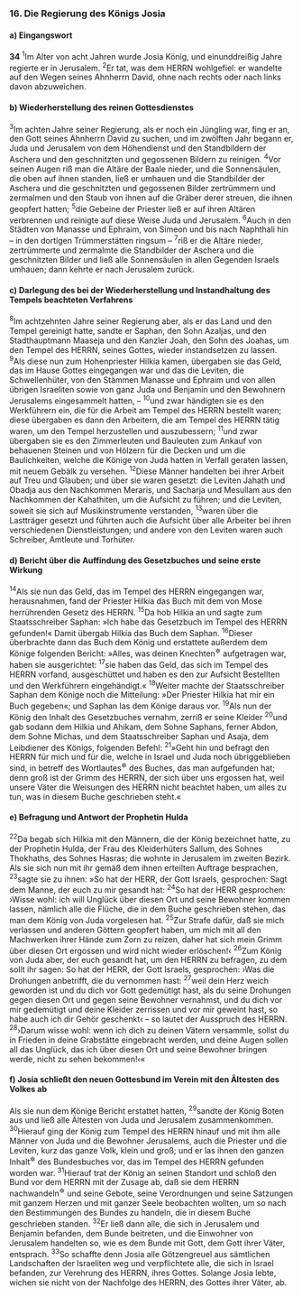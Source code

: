 ### 16. Die Regierung des Königs Josia

#### a) Eingangswort

__34__
<sup>1</sup>Im Alter von acht Jahren wurde Josia König, und einunddreißig Jahre regierte er in Jerusalem.
<sup>2</sup>Er tat, was dem HERRN wohlgefiel: er wandelte auf den Wegen seines Ahnherrn David, ohne nach rechts oder nach links davon abzuweichen.

#### b) Wiederherstellung des reinen Gottesdienstes

<sup>3</sup>Im achten Jahre seiner Regierung, als er noch ein Jüngling war, fing er an, den Gott seines Ahnherrn David zu suchen, und im zwölften Jahr begann er, Juda und Jerusalem von dem Höhendienst und den Standbildern der Aschera und den geschnitzten und gegossenen Bildern zu reinigen.
<sup>4</sup>Vor seinen Augen riß man die Altäre der Baale nieder, und die Sonnensäulen, die oben auf ihnen standen, ließ er umhauen und die Standbilder der Aschera und die geschnitzten und gegossenen Bilder zertrümmern und zermalmen und den Staub von ihnen auf die Gräber derer streuen, die ihnen geopfert hatten;
<sup>5</sup>die Gebeine der Priester ließ er auf ihren Altären verbrennen und reinigte auf diese Weise Juda und Jerusalem.
<sup>6</sup>Auch in den Städten von Manasse und Ephraim, von Simeon und bis nach Naphthali hin – in den dortigen Trümmerstätten ringsum –
<sup>7</sup>riß er die Altäre nieder, zertrümmerte und zermalmte die Standbilder der Aschera und die geschnitzten Bilder und ließ alle Sonnensäulen in allen Gegenden Israels umhauen; dann kehrte er nach Jerusalem zurück.

#### c) Darlegung des bei der Wiederherstellung und Instandhaltung des Tempels beachteten Verfahrens

<sup>8</sup>Im achtzehnten Jahre seiner Regierung aber, als er das Land und den Tempel gereinigt hatte, sandte er Saphan, den Sohn Azaljas, und den Stadthauptmann Maaseja und den Kanzler Joah, den Sohn des Joahas, um den Tempel des HERRN, seines Gottes, wieder instandsetzen zu lassen.
<sup>9</sup>Als diese nun zum Hohenpriester Hilkia kamen, übergaben sie das Geld, das im Hause Gottes eingegangen war und das die Leviten, die Schwellenhüter, von den Stämmen Manasse und Ephraim und von allen übrigen Israeliten sowie von ganz Juda und Benjamin und den Bewohnern Jerusalems eingesammelt hatten, –
<sup>10</sup>und zwar händigten sie es den Werkführern ein, die für die Arbeit am Tempel des HERRN bestellt waren; diese übergaben es dann den Arbeitern, die am Tempel des HERRN tätig waren, um den Tempel herzustellen und auszubessern;
<sup>11</sup>und zwar übergaben sie es den Zimmerleuten und Bauleuten zum Ankauf von behauenen Steinen und von Hölzern für die Decken und um die Baulichkeiten, welche die Könige von Juda hatten in Verfall geraten lassen, mit neuem Gebälk zu versehen.
<sup>12</sup>Diese Männer handelten bei ihrer Arbeit auf Treu und Glauben; und über sie waren gesetzt: die Leviten Jahath und Obadja aus den Nachkommen Meraris, und Sacharja und Mesullam aus den Nachkommen der Kahathiten, um die Aufsicht zu führen; und die Leviten, soweit sie sich auf Musikinstrumente verstanden,
<sup>13</sup>waren über die Lastträger gesetzt und führten auch die Aufsicht über alle Arbeiter bei ihren verschiedenen Dienstleistungen; und andere von den Leviten waren auch Schreiber, Amtleute und Torhüter.

#### d) Bericht über die Auffindung des Gesetzbuches und seine erste Wirkung

<sup>14</sup>Als sie nun das Geld, das im Tempel des HERRN eingegangen war, herausnahmen, fand der Priester Hilkia das Buch mit dem von Mose herrührenden Gesetz des HERRN.
<sup>15</sup>Da hob Hilkia an und sagte zum Staatsschreiber Saphan: »Ich habe das Gesetzbuch im Tempel des HERRN gefunden!« Damit übergab Hilkia das Buch dem Saphan.
<sup>16</sup>Dieser überbrachte dann das Buch dem König und erstattete außerdem dem Könige folgenden Bericht: »Alles, was deinen Knechten<sup title="oder: Dienern">&#x2732;</sup> aufgetragen war, haben sie ausgerichtet:
<sup>17</sup>sie haben das Geld, das sich im Tempel des HERRN vorfand, ausgeschüttet und haben es den zur Aufsicht Bestellten und den Werkführern eingehändigt.«
<sup>18</sup>Weiter machte der Staatsschreiber Saphan dem Könige noch die Mitteilung: »Der Priester Hilkia hat mir ein Buch gegeben«; und Saphan las dem Könige daraus vor.
<sup>19</sup>Als nun der König den Inhalt des Gesetzbuches vernahm, zerriß er seine Kleider
<sup>20</sup>und gab sodann dem Hilkia und Ahikam, dem Sohne Saphans, ferner Abdon, dem Sohne Michas, und dem Staatsschreiber Saphan und Asaja, dem Leibdiener des Königs, folgenden Befehl:
<sup>21</sup>»Geht hin und befragt den HERRN für mich und für die, welche in Israel und Juda noch übriggeblieben sind, in betreff des Wortlautes<sup title="oder: Inhaltes">&#x2732;</sup> des Buches, das man aufgefunden hat; denn groß ist der Grimm des HERRN, der sich über uns ergossen hat, weil unsere Väter die Weisungen des HERRN nicht beachtet haben, um alles zu tun, was in diesem Buche geschrieben steht.«

#### e) Befragung und Antwort der Prophetin Hulda

<sup>22</sup>Da begab sich Hilkia mit den Männern, die der König bezeichnet hatte, zu der Prophetin Hulda, der Frau des Kleiderhüters Sallum, des Sohnes Thokhaths, des Sohnes Hasras; die wohnte in Jerusalem im zweiten Bezirk. Als sie sich nun mit ihr gemäß dem ihnen erteilten Auftrage besprachen,
<sup>23</sup>sagte sie zu ihnen: »So hat der HERR, der Gott Israels, gesprochen: Sagt dem Manne, der euch zu mir gesandt hat:
<sup>24</sup>So hat der HERR gesprochen: ›Wisse wohl: ich will Unglück über diesen Ort und seine Bewohner kommen lassen, nämlich alle die Flüche, die in dem Buche geschrieben stehen, das man dem König von Juda vorgelesen hat.
<sup>25</sup>Zur Strafe dafür, daß sie mich verlassen und anderen Göttern geopfert haben, um mich mit all den Machwerken ihrer Hände zum Zorn zu reizen, daher hat sich mein Grimm über diesen Ort ergossen und wird nicht wieder erlöschen!‹
<sup>26</sup>Zum König von Juda aber, der euch gesandt hat, um den HERRN zu befragen, zu dem sollt ihr sagen: So hat der HERR, der Gott Israels, gesprochen: ›Was die Drohungen anbetrifft, die du vernommen hast:
<sup>27</sup>weil dein Herz weich geworden ist und du dich vor Gott gedemütigt hast, als du seine Drohungen gegen diesen Ort und gegen seine Bewohner vernahmst, und du dich vor mir gedemütigt und deine Kleider zerrissen und vor mir geweint hast, so habe auch ich dir Gehör geschenkt‹ – so lautet der Ausspruch des HERRN.
<sup>28</sup>›Darum wisse wohl: wenn ich dich zu deinen Vätern versammle, sollst du in Frieden in deine Grabstätte eingebracht werden, und deine Augen sollen all das Unglück, das ich über diesen Ort und seine Bewohner bringen werde, nicht zu sehen bekommen!‹«

#### f) Josia schließt den neuen Gottesbund im Verein mit den Ältesten des Volkes ab

Als sie nun dem Könige Bericht erstattet hatten,
<sup>29</sup>sandte der König Boten aus und ließ alle Ältesten von Juda und Jerusalem zusammenkommen.
<sup>30</sup>Hierauf ging der König zum Tempel des HERRN hinauf und mit ihm alle Männer von Juda und die Bewohner Jerusalems, auch die Priester und die Leviten, kurz das ganze Volk, klein und groß; und er las ihnen den ganzen Inhalt<sup title="V.21">&#x2732;</sup> des Bundesbuches vor, das im Tempel des HERRN gefunden worden war.
<sup>31</sup>Hierauf trat der König an seinen Standort und schloß den Bund vor dem HERRN mit der Zusage ab, daß sie dem HERRN nachwandeln<sup title="oder: anhangen">&#x2732;</sup> und seine Gebote, seine Verordnungen und seine Satzungen mit ganzem Herzen und mit ganzer Seele beobachten wollten, um so nach den Bestimmungen des Bundes zu handeln, die in diesem Buche geschrieben standen.
<sup>32</sup>Er ließ dann alle, die sich in Jerusalem und Benjamin befanden, dem Bunde beitreten, und die Einwohner von Jerusalem handelten so, wie es dem Bunde mit Gott, dem Gott ihrer Väter, entsprach.
<sup>33</sup>So schaffte denn Josia alle Götzengreuel aus sämtlichen Landschaften der Israeliten weg und verpflichtete alle, die sich in Israel befanden, zur Verehrung des HERRN, ihres Gottes. Solange Josia lebte, wichen sie nicht von der Nachfolge des HERRN, des Gottes ihrer Väter, ab.